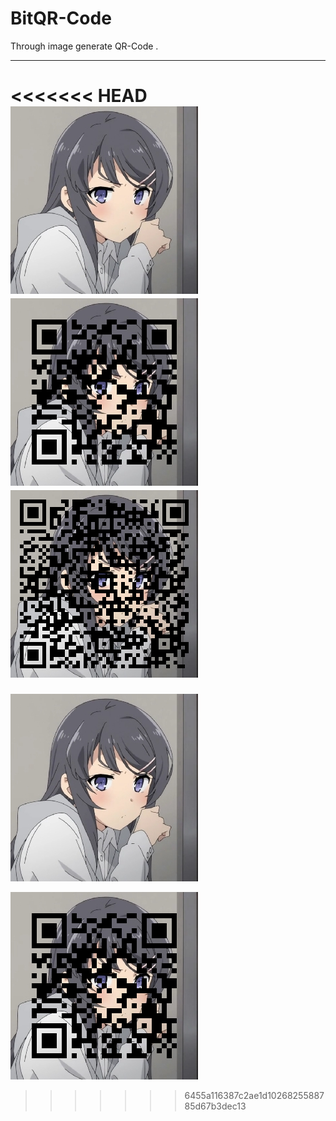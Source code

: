 # BitQR-Code
Through image generate QR-Code .

--------

<<<<<<< HEAD
![1.jpg](1.jpg) ![2.jpg](out.png) ![3.jpg](out1.png)
=======
![1.jpg](1.jpg) 

![2.jpg](out.png)
>>>>>>> 6455a116387c2ae1d1026825588785d67b3dec13
